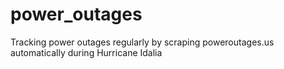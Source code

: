 # power_outages
Tracking power outages regularly by scraping poweroutages.us automatically during Hurricane Idalia
